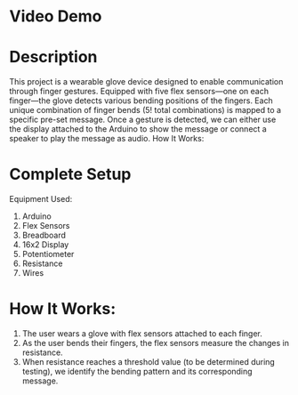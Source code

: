 
# Video Demo

# Description

This project is a wearable glove device designed to enable communication through finger gestures. Equipped with five flex sensors—one on each finger—the glove detects various bending positions of the fingers. Each unique combination of finger bends (5! total combinations) is mapped to a specific pre-set message. Once a gesture is detected, we can either use the display attached to the Arduino to show the message or connect a speaker to play the message as audio.
How It Works:

# Complete Setup



Equipment Used:

1. Arduino
2. Flex Sensors
3. Breadboard
4. 16x2 Display
5. Potentiometer
6. Resistance
7. Wires

# How It Works:

1. The user wears a glove with flex sensors attached to each finger.
2. As the user bends their fingers, the flex sensors measure the changes in resistance.
3. When resistance reaches a threshold value (to be determined during testing), we identify the bending pattern and its corresponding message.
